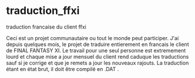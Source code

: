 # traduction_ffxi
traduction francaise du client ffxi

Ceci est un projet communautaire ou tout le monde peut participer. J'ai depuis quelques mois, le projet de traduire entierement en francais le client de FINAL FANTASY XI. Le travail pour une seul personne est extremement lourd et chaque mise a jour mensuel du client rend caduque les traductions sauf si je corrige et que je remets a jour les nouveaux rajouts. La traduction étant en état brut, il doit être compilé en .DAT . 
